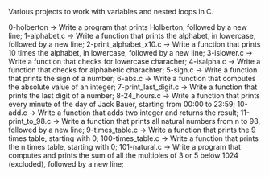 Various projects to work with variables and nested loops in C.

0-holberton -> Write a program that prints Holberton, followed by a new line;
1-alphabet.c -> Write a function that prints the alphabet, in lowercase, followed by a new line;
2-print_alphabet_x10.c -> Write a function that prints 10 times the alphabet, in lowercase, followed by a new line;
3-islower.c -> Write a function that checks for lowercase characher;
4-isalpha.c -> Write a function that checks for alphabetic charachter;
5-sign.c -> Write a function that prints the sign of a number;
6-abs.c -> Write a function that computes the absolute value of an integer;
7-print_last_digit.c -> Write a function that prints the last digit of a number;
8-24_hours.c -> Write a function that prints every minute of the day of Jack Bauer, starting from 00:00 to 23:59;
10-add.c -> Write a function that adds two integer and returns the result;
11-print_to_98.c -> Write a function that prints all natural numbers from n to 98, followed by a new line;
9-times_table.c -> Write a function that prints the 9 times table, starting with 0;
100-times_table.c -> Write a function that prints the n times table, starting with 0;
101-natural.c -> Write a program that computes and prints the sum of all the multiples of 3 or 5 below 1024 (excluded), followed by a new line;
